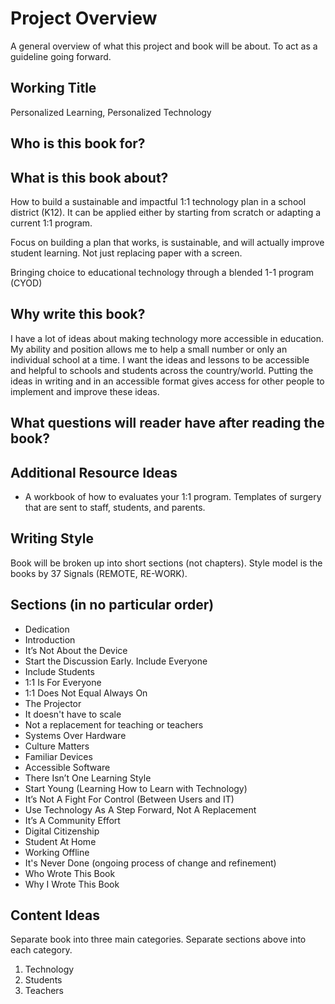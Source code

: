 # Project Overview
A general overview of what this project and book will be about. To act as a guideline going forward. 

## Working Title
Personalized Learning, Personalized Technology

## Who is this book for?

## What is this book about?
How to build a sustainable and impactful 1:1 technology plan in a school district (K12). It can be applied either by starting from scratch or adapting a current 1:1 program. 

Focus on building a plan that works, is sustainable, and will actually improve student learning. Not just replacing paper with a screen.

Bringing choice to educational technology through a blended 1-1 program (CYOD)

## Why write this book?
I have a lot of ideas about making technology more accessible in education. My ability and position allows me to help a small number or only an individual school at a time. I want the ideas and lessons to be accessible and helpful to schools and students across the country/world. Putting the ideas in writing and in an accessible format gives access for other people to implement and improve these ideas. 

## What questions will reader have after reading the book?

## Additional Resource Ideas 
- A workbook of how to evaluates your 1:1 program. Templates of surgery that are sent to staff, students, and parents. 

## Writing Style
Book will be broken up into short sections (not chapters). Style model is the books by 37 Signals (REMOTE, RE-WORK). 

## Sections (in no particular order)
- Dedication
- Introduction
- It’s Not About the Device 
- Start the Discussion Early. Include Everyone
- Include Students
- 1:1 Is For Everyone 
- 1:1 Does Not Equal Always On
- The Projector
- It doesn't have to scale
- Not a replacement for teaching or teachers 
- Systems Over Hardware 
- Culture Matters
- Familiar Devices 
- Accessible Software
- There Isn’t One Learning Style
- Start Young (Learning How to Learn with Technology)
- It’s Not A Fight For Control (Between Users and IT)
- Use Technology As A Step Forward, Not A Replacement
- It’s A Community Effort
- Digital Citizenship 
- Student At Home
- Working Offline
- It's Never Done (ongoing process of change and refinement)
- Who Wrote This Book
- Why I Wrote This Book 

## Content Ideas
Separate book into three main categories. Separate sections above into each category. 
1. Technology
2. Students
3. Teachers 
